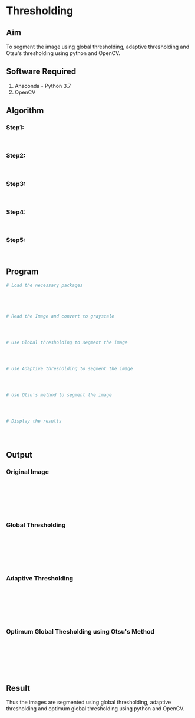 # Thresholding
## Aim
To segment the image using global thresholding, adaptive thresholding and Otsu's thresholding using python and OpenCV.

## Software Required
1. Anaconda - Python 3.7
2. OpenCV

## Algorithm

### Step1:
<br>

### Step2:
<br>

### Step3:
<br>

### Step4:
<br>

### Step5:
<br>

## Program

```python
# Load the necessary packages





# Read the Image and convert to grayscale




# Use Global thresholding to segment the image




# Use Adaptive thresholding to segment the image




# Use Otsu's method to segment the image 




# Display the results





```
## Output

### Original Image
<br>
<br>
<br>
<br>
<br>

### Global Thresholding
<br>
<br>
<br>
<br>
<br>

### Adaptive Thresholding
<br>
<br>
<br>
<br>
<br>

### Optimum Global Thesholding using Otsu's Method
<br>
<br>
<br>
<br>
<br>


## Result
Thus the images are segmented using global thresholding, adaptive thresholding and optimum global thresholding using python and OpenCV.

